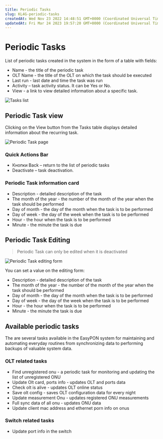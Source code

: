 ```yaml
---
title: Periodic Tasks
slug: KL4G-periodic-tasks
createdAt: Wed Nov 23 2022 14:48:51 GMT+0000 (Coordinated Universal Time)
updatedAt: Fri Mar 24 2023 19:57:20 GMT+0000 (Coordinated Universal Time)
---
```


# Periodic Tasks

List of periodic tasks created in the system in the form of a table with fields:

* Name - the title of the periodic task
* OLT Name - the title of the OLT on which the task should be executed
* Last run - last date and time the task was run
* Activity – task activity status. It can be Yes or No.
* View - a link to view detailed information about a specific task.

![Tasks list](../.gitbook/assets/3sLVjT2Vh1H7nk80U50mo\_screencapture-ep-stg-disoft-dev-periodic-task-2022-11-24-002058.png)

## Periodic Task view

Clicking on the View button from the Tasks table displays detailed information about the recurring task.

![Periodic Task page](../.gitbook/assets/YzshMW0B9dgKQFYiSgR4Z\_screencapture-ep-stg-disoft-dev-periodic-task-87-info-2022-11-24-002147.png)

### Quick Actions Bar

* Кнопки Back – return to the list of periodic tasks
* Deactivate – task deactivation.

### Periodic Task information card

* Description - detailed description of the task
* The month of the year - the number of the month of the year when the task should be performed
* Day of month - the day of the month when the task is to be performed
* Day of week - the day of the week when the task is to be performed
* Hour - the hour when the task is to be performed
* Minute - the minute the task is due

## Periodic Task Editing

> Periodic Task can only be edited when it is deactivated

![Periodic Task editing form](../.gitbook/assets/nh47Z8HdMJqJ2SG13ExG1\_screencapture-ep-stg-disoft-dev-periodic-task-130-info-2022-12-04-230834.png)

You can set a value on the editing form:

* Description - detailed description of the task
* The month of the year - the number of the month of the year when the task should be performed
* Day of month - the day of the month when the task is to be performed
* Day of week - the day of the week when the task is to be performed
* Hour - the hour when the task is to be performed
* Minute - the minute the task is due

## Available periodic tasks

The are several tasks available in the EasyPON system for maintaining and automating everyday routines from synchronizing data to performing backups of valuable system data.

### OLT related tasks

* Find unregistered onu - a periodic task for monitoring and updating the list of unregistered ONU
* Update Olt card, ports info - updates OLT and ports data
* Check olt is alive - updates OLT online status
* Save olt config - saves OLT configuration data for every night
* Update measurement Onu - updates registered ONU measurements
* Full sync data of all onu - updates ONU data
* Update client mac address and ethernet porn info on onus

### Switch related tasks

* Update port info in the switch
